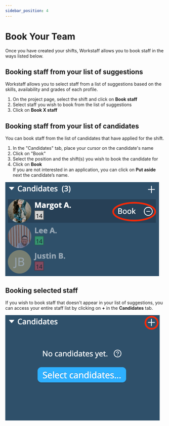 ```yaml
---
sidebar_position: 4
---
```


# Book Your Team

Once you have created your shifts, Workstaff allows you to book staff in the ways listed below.

## Booking staff from your list of suggestions
Workstaff allows you to select staff from a list of suggestions based on the skills, availability and grades of each profile.
1. On the project page, select the shift and click on **Book staff**
2. Select staff you wish to book from the list of suggestions
3. Click on **Book X staff** 

## Booking staff from your list of candidates
You can book staff from the list of candidates that have applied for the shift. 
1. In the "Candidates" tab, place your cursor on the candidate's name
2. Click on "Book"
3. Select the position and the shift(s) you wish to book the candidate for
4. Click on **Book**  
   If you are not interested in an application, you can click on **Put aside** next the candidate’s name. 

![img_4.png](img_4.png)

## Booking selected staff
If you wish to book staff that doesn't appear in your list of suggestions, you can access your entire staff list by clicking on **+** in the **Candidates** tab. 

![img_3.png](img_3.png)
